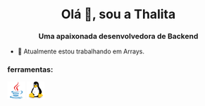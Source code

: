 <h1 align = "center"> Olá 👋, sou a Thalita </h1>
<h3 align = "center"> Uma apaixonada desenvolvedora de Backend </h3>

- 🔭 Atualmente estou trabalhando em  Arrays.


<h3 align = "left"> ferramentas: </h3>

<div>
 <img src = "https://raw.githubusercontent.com/devicons/devicon/master/icons/java/java-original.svg" alt = "java" width = "40" height = "40" /> <img src = "https://raw.githubusercontent.com/devicons/devicon/master/icons/linux/linux-original.svg "alt = "linux "width =" 40 "height = "40" />
 
</div>
